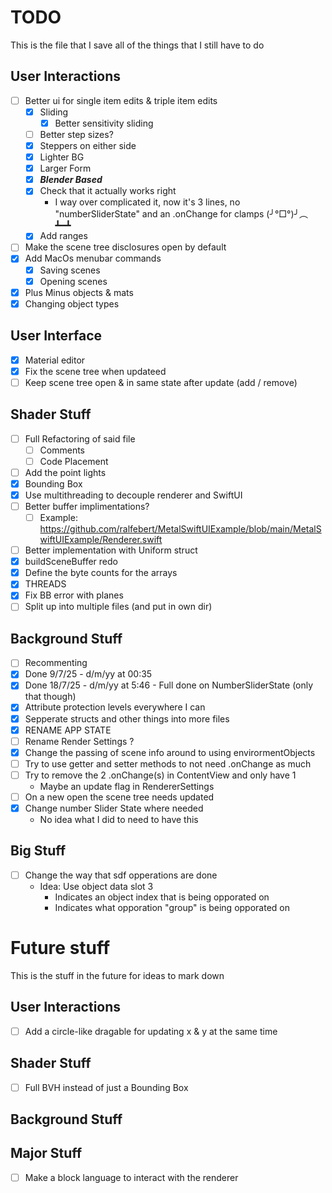 # TODO
This is the file that I save all of the things that I still have to do



## User Interactions
- [ ] Better ui for single item edits & triple item edits
    - [x] Sliding
        - [x] Better sensitivity sliding
    - [ ] Better step sizes?
    - [x] Steppers on either side
    - [x] Lighter BG
    - [x] Larger Form
    - [x] ***Blender Based***
    - [x] Check that it actually works right
        - I way over complicated it, now it's 3 lines, no "numberSliderState" and an .onChange for clamps   (╯°□°)╯︵ ┻━┻
    - [x] Add ranges
- [ ] Make the scene tree disclosures open by default
- [x] Add MacOs menubar commands
    - [x] Saving scenes
    - [x] Opening scenes
- [x] Plus Minus objects & mats
- [x] Changing object types

## User Interface
- [x] Material editor
- [x] Fix the scene tree when updateed
- [ ] Keep scene tree open & in same state after update (add / remove)

## Shader Stuff
- [ ] Full Refactoring of said file
  - [ ] Comments
  - [ ] Code Placement
- [ ] Add the point lights
- [x] Bounding Box
- [x] Use multithreading to decouple renderer and SwiftUI
- [ ] Better buffer implimentations?
    - [ ] Example: https://github.com/ralfebert/MetalSwiftUIExample/blob/main/MetalSwiftUIExample/Renderer.swift
- [ ] Better implementation with Uniform struct
- [x] buildSceneBuffer redo
- [x] Define the byte counts for the arrays
- [x] THREADS
- [x] Fix BB error with planes
- [ ] Split up into multiple files (and put in own dir)

## Background Stuff
- [ ] Recommenting
 - [x] Done 9/7/25 - d/m/yy at 00:35
 - [x] Done 18/7/25 - d/m/yy at 5:46 - Full done on NumberSliderState (only that though)
- [x] Attribute protection levels everywhere I can
- [x] Sepperate structs and other things into more files
- [x] RENAME APP STATE
- [ ] Rename Render Settings ?
- [x] Change the passing of scene info around to using envirormentObjects
- [ ] Try to use getter and setter methods to not need .onChange as much
- [ ] Try to remove the 2 .onChange(s) in ContentView and only have 1
    - Maybe an update flag in RendererSettings
- [ ] On a new open the scene tree needs updated
- [x] Change number Slider State where needed
    - No idea what I did to need to have this

## Big Stuff
- [ ] Change the way that sdf opperations are done
  - Idea: Use object data slot 3
    - Indicates an object index that is being opporated on
    - Indicates what opporation "group" is being opporated on



# Future stuff
This is the stuff in the future for ideas to mark down

## User Interactions
- [ ] Add a circle-like dragable for updating x & y at the same time

## Shader Stuff
- [ ] Full BVH instead of just a Bounding Box

## Background Stuff

## Major Stuff
- [ ] Make a block language to interact with the renderer
